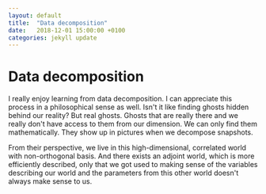 ```yaml
---
layout: default
title:  "Data decomposition"
date:   2018-12-01 15:00:00 +0100
categories: jekyll update
---
```


# Data decomposition

I really enjoy learning from data decomposition. I can appreciate this process in a philosophical sense as well. Isn't it like finding ghosts hidden behind our reality? But real ghosts. Ghosts that are really there and we really don't have access to them from our dimension. We can only find them mathematically. They show up in pictures when we decompose snapshots.

From their perspective, we live in this high-dimensional, correlated world with non-orthogonal basis. And there exists an adjoint world, which is more efficiently described, only that we got used to making sense of the variables describing our world and the parameters from this other world doesn't always make sense to us.
